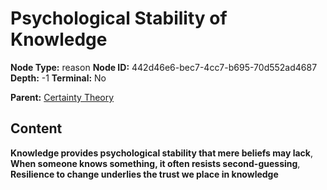 # Psychological Stability of Knowledge

**Node Type:** reason
**Node ID:** 442d46e6-bec7-4cc7-b695-70d552ad4687
**Depth:** -1
**Terminal:** No

**Parent:** [Certainty Theory](certainty-theory.md)

## Content

**Knowledge provides psychological stability that mere beliefs may lack**, **When someone knows something, it often resists second-guessing**, **Resilience to change underlies the trust we place in knowledge**
